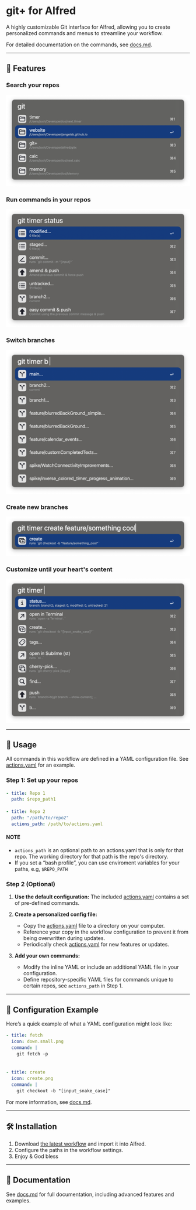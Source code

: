 # git+ for Alfred

A highly customizable Git interface for Alfred, allowing you to create personalized commands and menus to streamline your workflow.

For detailed documentation on the commands, see [docs.md](docs.md).

---

## 🚀 Features

### Search your repos 
![Filter Projects](images/filter_projects.png)

### Run commands in your repos
![Run Commands](images/commands.png)

### Switch branches 
![Checkout Branch](images/checkout_branch.png)

### Create new branches
![Create Branch](images/create_branch.png)

### Customize until your heart's content 
![Custom Commands](images/custom_commands.png)

---

## 📖 Usage

All commands in this workflow are defined in a YAML configuration file. See [actions.yaml](actions.yaml) for an example.

### Step 1: Set up your repos
```yaml
- title: Repo 1
  path: $repo_path1

- title: Repo 2
  path: "/path/to/repo2"
  actions_path: /path/to/actions.yaml

```
#### NOTE
* `actions_path` is an optional path to an actions.yaml that is only for that repo. The working directory for that path is the repo's directory.
* If you set a “bash profile”, you can use enviroment variables for your paths, e.g, `$REPO_PATH`


### Step 2 (Optional)
1. **Use the default configuration:** The included [actions.yaml](actions.yaml) contains a set of pre-defined commands.  

2. **Create a personalized config file:**
   - Copy the [actions.yaml](actions.yaml) file to a directory on your computer.
   - Reference your copy in the workflow configuration to prevent it from being overwritten during updates.
   - Periodically check [actions.yaml](actions.yaml) for new features or updates.

3. **Add your own commands:**
   - Modify the inline YAML or include an additional YAML file in your configuration.
   - Define repository-specific YAML files for commands unique to certain repos, see `actions_path` in Step 1.

---

## 📂 Configuration Example

Here’s a quick example of what a YAML configuration might look like:  

```yaml
- title: fetch
  icon: down.small.png
  command: |
    git fetch -p


- title: create
  icon: create.png
  command: |
    git checkout -b "[input_snake_case]"
```

For more information, see [docs.md](docs.md).

---

## 🛠️ Installation

1. Download [the latest workflow](https://github.com/jangelsb/git-plus-alfred-workflow/releases) and import it into Alfred.  
2. Configure the paths in the workflow settings.
3. Enjoy & God bless 

---

## 📃 Documentation

See [docs.md](docs.md) for full documentation, including advanced features and examples.
